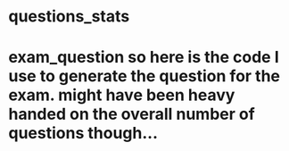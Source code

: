 # questions_stats
# exam_question   so here is the code I use to generate the question for the exam. might have been heavy handed on the overall number of questions though...
